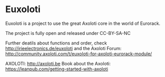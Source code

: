 # Euxoloti
Euxoloti is a project to use the great Axoloti core in the world of Eurorack. 

The project is fully open and released under CC-BY-SA-NC

Further deatils about functions and order, check http://irieelectronics.de/euxoloti
and the Axoloti Forum: http://community.axoloti.com/t/euxoloti-for-axoloti-eurorack-module/

AXOLOTI: http://axoloti.be
Book about the Axoloti: https://leanpub.com/getting-started-with-axoloti
